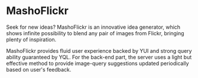 # MashoFlickr

Seek for new ideas? MashoFlickr is an innovative idea generator, which shows infinite possibility to blend any pair of images from Flickr, bringing plenty of inspiration.

MashoFlickr provides fluid user experience backed by YUI and strong query ability guaranteed by YQL. For the back-end part, the server uses a light but effective method to provide image-query suggestions updated periodically based on user's feedback.
